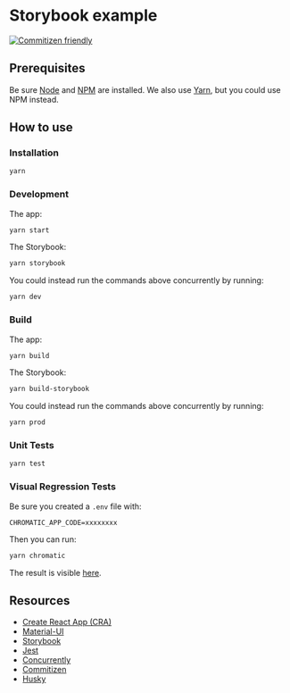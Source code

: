 # Storybook example

[![Commitizen friendly](https://img.shields.io/badge/commitizen-friendly-brightgreen.svg)](http://commitizen.github.io/cz-cli/)

## Prerequisites

Be sure [Node](https://nodejs.org/) and [NPM](https://www.npmjs.com/) are installed.
We also use [Yarn](https://classic.yarnpkg.com/), but you could use NPM instead.

## How to use

### Installation

```sh
yarn
```

### Development

The app:

```sh
yarn start
```

The Storybook:

```sh
yarn storybook
```

You could instead run the commands above concurrently by running:

```sh
yarn dev
```

### Build

The app:

```sh
yarn build
```

The Storybook:

```sh
yarn build-storybook
```

You could instead run the commands above concurrently by running:

```sh
yarn prod
```

### Unit Tests

```sh
yarn test
```

### Visual Regression Tests

Be sure you created a `.env` file with:

```dotenv
CHROMATIC_APP_CODE=xxxxxxxx
```

Then you can run:

```sh
yarn chromatic
```

The result is visible [here](https://www.chromaticqa.com/builds?appId=5e861c3506f1710022e42e0c).

## Resources

- [Create React App (CRA)](https://create-react-app.dev/)
- [Material-UI](https://material-ui.com/)
- [Storybook](https://storybook.js.org/)
- [Jest](https://jestjs.io/)
- [Concurrently](https://www.npmjs.com/package/concurrently)
- [Commitizen](http://commitizen.github.io/cz-cli/)
- [Husky](https://www.npmjs.com/package/husky)
